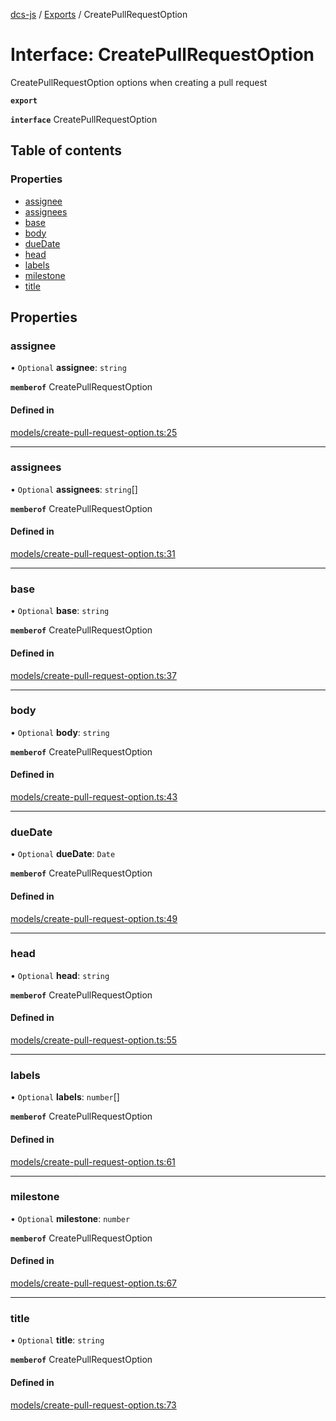 [dcs-js](../README.md) / [Exports](../modules.md) / CreatePullRequestOption

# Interface: CreatePullRequestOption

CreatePullRequestOption options when creating a pull request

**`export`**

**`interface`** CreatePullRequestOption

## Table of contents

### Properties

- [assignee](CreatePullRequestOption.md#assignee)
- [assignees](CreatePullRequestOption.md#assignees)
- [base](CreatePullRequestOption.md#base)
- [body](CreatePullRequestOption.md#body)
- [dueDate](CreatePullRequestOption.md#duedate)
- [head](CreatePullRequestOption.md#head)
- [labels](CreatePullRequestOption.md#labels)
- [milestone](CreatePullRequestOption.md#milestone)
- [title](CreatePullRequestOption.md#title)

## Properties

### <a id="assignee" name="assignee"></a> assignee

• `Optional` **assignee**: `string`

**`memberof`** CreatePullRequestOption

#### Defined in

[models/create-pull-request-option.ts:25](https://github.com/unfoldingWord/dcs-js/blob/c677a54/models/create-pull-request-option.ts#L25)

___

### <a id="assignees" name="assignees"></a> assignees

• `Optional` **assignees**: `string`[]

**`memberof`** CreatePullRequestOption

#### Defined in

[models/create-pull-request-option.ts:31](https://github.com/unfoldingWord/dcs-js/blob/c677a54/models/create-pull-request-option.ts#L31)

___

### <a id="base" name="base"></a> base

• `Optional` **base**: `string`

**`memberof`** CreatePullRequestOption

#### Defined in

[models/create-pull-request-option.ts:37](https://github.com/unfoldingWord/dcs-js/blob/c677a54/models/create-pull-request-option.ts#L37)

___

### <a id="body" name="body"></a> body

• `Optional` **body**: `string`

**`memberof`** CreatePullRequestOption

#### Defined in

[models/create-pull-request-option.ts:43](https://github.com/unfoldingWord/dcs-js/blob/c677a54/models/create-pull-request-option.ts#L43)

___

### <a id="duedate" name="duedate"></a> dueDate

• `Optional` **dueDate**: `Date`

**`memberof`** CreatePullRequestOption

#### Defined in

[models/create-pull-request-option.ts:49](https://github.com/unfoldingWord/dcs-js/blob/c677a54/models/create-pull-request-option.ts#L49)

___

### <a id="head" name="head"></a> head

• `Optional` **head**: `string`

**`memberof`** CreatePullRequestOption

#### Defined in

[models/create-pull-request-option.ts:55](https://github.com/unfoldingWord/dcs-js/blob/c677a54/models/create-pull-request-option.ts#L55)

___

### <a id="labels" name="labels"></a> labels

• `Optional` **labels**: `number`[]

**`memberof`** CreatePullRequestOption

#### Defined in

[models/create-pull-request-option.ts:61](https://github.com/unfoldingWord/dcs-js/blob/c677a54/models/create-pull-request-option.ts#L61)

___

### <a id="milestone" name="milestone"></a> milestone

• `Optional` **milestone**: `number`

**`memberof`** CreatePullRequestOption

#### Defined in

[models/create-pull-request-option.ts:67](https://github.com/unfoldingWord/dcs-js/blob/c677a54/models/create-pull-request-option.ts#L67)

___

### <a id="title" name="title"></a> title

• `Optional` **title**: `string`

**`memberof`** CreatePullRequestOption

#### Defined in

[models/create-pull-request-option.ts:73](https://github.com/unfoldingWord/dcs-js/blob/c677a54/models/create-pull-request-option.ts#L73)
